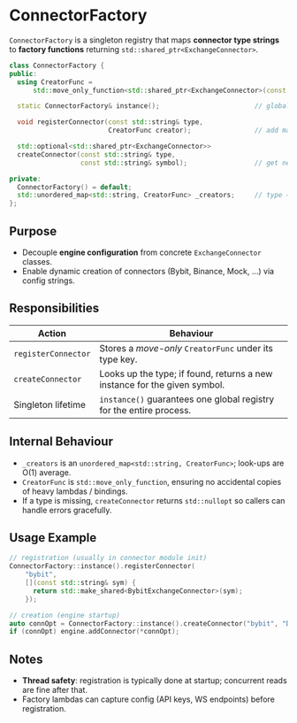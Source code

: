 # ConnectorFactory

`ConnectorFactory` is a singleton registry that maps **connector type strings**
to **factory functions** returning `std::shared_ptr<ExchangeConnector>`.

~~~cpp
class ConnectorFactory {
public:
  using CreatorFunc =
      std::move_only_function<std::shared_ptr<ExchangeConnector>(const std::string& symbol)>;

  static ConnectorFactory& instance();                        // global access

  void registerConnector(const std::string& type,
                         CreatorFunc creator);                // add mapping

  std::optional<std::shared_ptr<ExchangeConnector>>
  createConnector(const std::string& type,
                  const std::string& symbol);                 // get new connector

private:
  ConnectorFactory() = default;
  std::unordered_map<std::string, CreatorFunc> _creators;     // type → factory
};
~~~

## Purpose
* Decouple **engine configuration** from concrete `ExchangeConnector` classes.
* Enable dynamic creation of connectors (Bybit, Binance, Mock, …) via config strings.

## Responsibilities
| Action             | Behaviour                                                                |
|--------------------|---------------------------------------------------------------------------|
| `registerConnector`| Stores a *move-only* `CreatorFunc` under its type key.                    |
| `createConnector`  | Looks up the type; if found, returns a new instance for the given symbol. |
| Singleton lifetime | `instance()` guarantees one global registry for the entire process.      |

## Internal Behaviour
* `_creators` is an `unordered_map<std::string, CreatorFunc>`; look-ups are O(1) average.
* `CreatorFunc` is `std::move_only_function`, ensuring no accidental copies of heavy lambdas / bindings.
* If a type is missing, `createConnector` returns `std::nullopt` so callers can handle errors gracefully.

## Usage Example
~~~cpp
// registration (usually in connector module init)
ConnectorFactory::instance().registerConnector(
    "bybit",
    [](const std::string& sym) {
      return std::make_shared<BybitExchangeConnector>(sym);
    });

// creation (engine startup)
auto connOpt = ConnectorFactory::instance().createConnector("bybit", "DOTUSDT");
if (connOpt) engine.addConnector(*connOpt);
~~~

## Notes
* **Thread safety**: registration is typically done at startup; concurrent reads are fine after that.
* Factory lambdas can capture config (API keys, WS endpoints) before registration.
